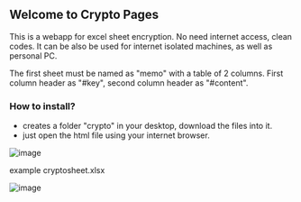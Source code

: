 ## Welcome to Crypto Pages

This is a webapp for excel sheet encryption.
No need internet access, clean codes.
It can be also be used for internet isolated machines, as well as personal PC.

The first sheet must be named as "memo" with a table of 2 columns.
First column header as "#key", second column header as "#content".

### How to install?

- creates a folder "crypto" in your desktop, download the files into it.
- just open the html file using your internet browser.

![image](https://user-images.githubusercontent.com/32192638/122661601-98a6ed00-d1be-11eb-885f-6f2f5309f75f.png)

example cryptosheet.xlsx

![image](https://user-images.githubusercontent.com/32192638/122661623-c724c800-d1be-11eb-8867-9dfd44f32bd7.png)
```

